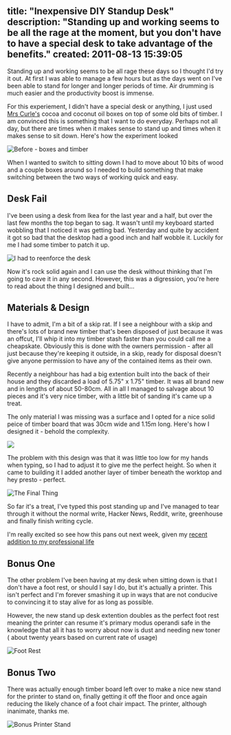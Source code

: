 title: "Inexpensive DIY Standup Desk"
description: "Standing up and working seems to be all the rage at the moment, but you don't have to have a special desk to take advantage of the benefits."
created: 2011-08-13 15:39:05
---

Standing up and working seems to be all rage these days so I thought I'd try it out. At first I was able to manage a few hours but as the days went on I've been able to stand for longer and longer periods of time. Air drumming is much easier and the productivity boost is immense.

For this experiement, I didn't have a special desk or anything, I just used [Mrs Curle's][1] cocoa and coconut oil boxes on top of some old bits of timber. I am convinced this is something that I want to do everyday. Perhaps not all day, but there are times when it makes sense to stand up and times when it makes sense to sit down. Here's how the experiment looked

![Before - boxes and timber](http://media.jamiecurle.com/uploads/2011/08/13/blogimage/before.850x600.jpg)

When I wanted to switch to sitting down I had to move about 10 bits of wood and a couple boxes around so I needed to build something that make switching between the two ways of working quick and easy.

## Desk Fail

I've been using a desk from Ikea for the last year and a half, but over the last few months the top began to sag. It wasn't until my keyboard started wobbling that I noticed it was getting bad. Yesterday and quite by accident it got so bad that the desktop had a good inch and half wobble it. Luckily for me I had some timber to patch it up.

![I had to reenforce the desk](http://media.jamiecurle.com/uploads/2011/08/13/blogimage/reenforce.850x600.jpg)

Now it's rock solid again and I can use the desk without thinking that I'm going to cave it in any second. However, this was a digression, you're here to read about the thing I designed and built...

## Materials & Design

I have to admit, I'm a bit of a skip rat. If I see a neighbour with a skip and there's lots of brand new timber that's been disposed of just because it was an offcut, I'll whip it into my timber stash faster than you could call me a cheapskate. Obviously this is done with the owners permission - after all just because they're keeping it outside, in a skip, ready for disposal doesn't give anyone permission to have any of the contained items as their own.

Recently a neighbour has had a big extention built into the back of their house and they discarded a load of 5.75" x 1.75" timber. It was all brand new and in lengths of about 50-80cm. All in all I managed to salvage about 10 pieces and it's very nice timber, with a little bit of sanding it's came up a treat.

The only material I was missing was a surface and I opted for a nice solid peice of timber board that was 30cm wide and 1.15m long.  Here's how I designed it - behold the complexity.

![](http://media.jamiecurle.com/uploads/2011/08/13/blogimage/plan.850x600.png)

The problem with this design was that it was little too low for my hands when typing, so I had to adjust it to give me the perfect height. So when it came to building it I added another layer of timber beneath the worktop and hey presto - perfect.

![The Final Thing](http://media.jamiecurle.com/uploads/2011/08/13/blogimage/thing.850x600.jpg)

So far it's a treat, I've typed this post standing up and I've managed to tear through it without the normal write, Hacker News, Reddit, write, greenhouse and finally finish writing cycle.

I'm really excited so see how this pans out next week, given my [recent addition to my professional life][2]

## Bonus One

The other problem I've been having at my desk when sitting down is that I don't have a foot rest, or should I say I do, but it's actually a printer. This isn't perfect and I'm forever smashing it up in ways that are not conducive to convincing it to stay alive for as long as possible.

However, the new stand up desk extention doubles as the perfect foot rest meaning the printer can resume it's primary modus operandi safe in the knowledge that all it has to worry about now is dust and needing new toner ( about twenty years based on current rate of usage)

![Foot Rest](http://media.jamiecurle.com/uploads/2011/08/13/blogimage/footrest.850x600.jpg)

## Bonus Two

There was actually enough timber board left over to make a nice new stand for the printer to stand on, finally getting it off the floor and once again reducing the likely chance of a foot chair impact.  The printer, although inanimate, thanks me.

![Bonus Printer Stand](http://media.jamiecurle.com/uploads/2011/08/13/blogimage/printer.850x600.jpg)








[1]: http://jocurle.com
[2]: http://jamiecurle.com/blog/p2pu-school-webcraft-my-new-position/